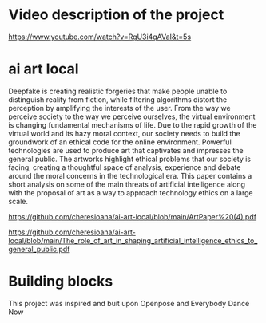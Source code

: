 # Video description of the project

https://www.youtube.com/watch?v=RgU3i4qAVaI&t=5s


# ai art local


Deepfake is creating realistic forgeries that make people unable to distinguish reality from fiction, while filtering algorithms distort the perception by amplifying the interests of the user. From the way we perceive society to the way we perceive ourselves, the virtual environment is changing fundamental mechanisms of life. Due to the rapid growth of the virtual world and its hazy moral context, our society needs to build the groundwork of an ethical code for the online environment. Powerful technologies are used to produce art that captivates and impresses the general public. The artworks highlight ethical problems that our society is facing, creating a thoughtful space of analysis, experience and debate around the moral concerns in the technological era. This paper contains a short analysis on some of the main threats of artificial intelligence along with the proposal of art as a way to approach technology ethics on a large scale.

https://github.com/cheresioana/ai-art-local/blob/main/ArtPaper%20(4).pdf


https://github.com/cheresioana/ai-art-local/blob/main/The_role_of_art_in_shaping_artificial_intelligence_ethics_to_general_public.pdf

# Building blocks
This project was inspired and buit upon Openpose and Everybody Dance Now

